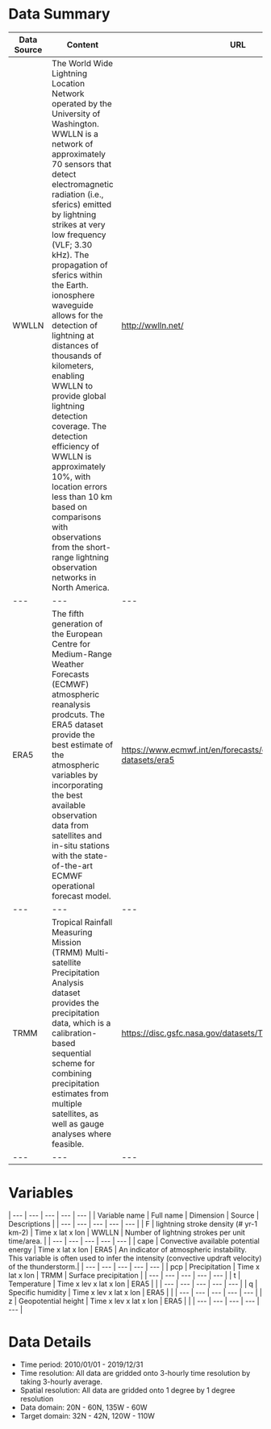 # Data Summary

| Data Source | Content | URL |
| --- | --- | --- |
| WWLLN | The World Wide Lightning Location Network operated by the University of Washington. WWLLN is a network of approximately 70 sensors that detect electromagnetic radiation (i.e., sferics) emitted by lightning strikes at very low frequency (VLF; 3.30 kHz). The propagation of sferics within the Earth. ionosphere waveguide allows for the detection of lightning at distances of thousands of kilometers, enabling WWLLN to provide global lightning detection coverage. The detection efficiency of WWLLN is approximately 10\%, with location errors less than 10 km based on comparisons with observations from the short-range lightning observation networks in North America. | http://wwlln.net/ |
| --- | --- | --- |
| ERA5 | The fifth generation of the European Centre for Medium-Range Weather Forecasts (ECMWF) atmospheric reanalysis prodcuts. The ERA5 dataset provide the best estimate of the atmospheric variables by incorporating the best available observation data from satellites and in-situ stations with the state-of-the-art ECMWF operational forecast model. | https://www.ecmwf.int/en/forecasts/datasets/reanalysis-datasets/era5 |
| --- | --- | --- |
| TRMM | Tropical Rainfall Measuring Mission (TRMM) Multi-satellite Precipitation Analysis dataset provides the precipitation data, which is a calibration-based sequential scheme for combining precipitation estimates from multiple satellites, as well as gauge analyses where feasible. | https://disc.gsfc.nasa.gov/datasets/TRMM_3B42_7/summary |
| --- | --- | --- |

# Variables

| --- | --- | --- | --- | --- |
| Variable name | Full name | Dimension | Source | Descriptions |
| --- | --- | --- | --- | --- |
| F | lightning stroke density (# yr-1 km-2) | Time x lat x lon | WWLLN | Number of lightning strokes per unit time/area. |
| --- | --- | --- | --- | --- |
| cape | Convective available potential energy | Time x lat x lon | ERA5 | An indicator of atmospheric instability. This variable is often used to infer the intensity (convective updraft velocity) of the thunderstorm.|
| --- | --- | --- | --- | --- |
| pcp | Precipitation | Time x lat x lon | TRMM | Surface precipitation |
| --- | --- | --- | --- | --- |
| t | Temperature | Time x lev x lat x lon | ERA5 | |
| --- | --- | --- | --- | --- |
| q | Specific humidity | Time x lev x lat x lon | ERA5 | |
| --- | --- | --- | --- | --- |
| z | Geopotential height | Time x lev x lat x lon | ERA5 | |
| --- | --- | --- | --- | --- |

# Data Details

- Time period: 2010/01/01 - 2019/12/31
- Time resolution: All data are gridded onto 3-hourly time resolution by taking 3-hourly average.
- Spatial resolution: All data are gridded onto 1 degree by 1 degree resolution
- Data domain: 20N - 60N, 135W - 60W
- Target domain: 32N - 42N, 120W - 110W

